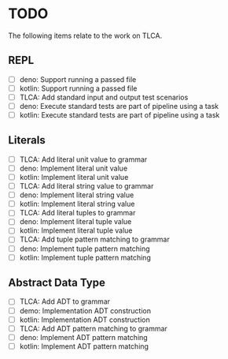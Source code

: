 # TODO

The following items relate to the work on TLCA.

## REPL

- [ ] deno: Support running a passed file
- [ ] kotlin: Support running a passed file
- [ ] TLCA: Add standard input and output test scenarios
- [ ] deno: Execute standard tests are part of pipeline using a task
- [ ] kotlin: Execute standard tests are part of pipeline using a task

## Literals

- [ ] TLCA: Add literal unit value to grammar
- [ ] deno: Implement literal unit value
- [ ] kotlin: Implement literal unit value
- [ ] TLCA: Add literal string value to grammar
- [ ] deno: Implement literal string value
- [ ] kotlin: Implement literal string value
- [ ] TLCA: Add literal tuples to grammar
- [ ] deno: Implement literal tuple value
- [ ] kotlin: Implement literal tuple value
- [ ] TLCA: Add tuple pattern matching to grammar
- [ ] deno: Implement tuple pattern matching
- [ ] kotlin: Implement tuple pattern matching

## Abstract Data Type

- [ ] TLCA: Add ADT to grammar
- [ ] demo: Implementation ADT construction
- [ ] kotlin: Implementation ADT construction
- [ ] TLCA: Add ADT pattern matching to grammar
- [ ] deno: Implement ADT pattern matching
- [ ] kotlin: Implement ADT pattern matching
